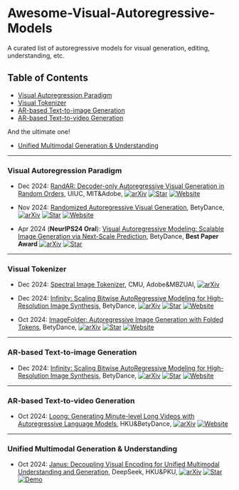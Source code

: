 # Awesome-Visual-Autoregressive-Models

A curated list of autoregressive models for visual generation, editing, understanding, etc.


## Table of Contents <!-- omit in toc -->

[//]: # (- [Basemodel]&#40;#&#41;)

- [Visual Autoregression Paradigm](#visual-autoregression-paradigm)
- [Visual Tokenizer](#Tokenizer)
- [AR-based Text-to-image Generation](#evaluation-benchmarks-and-metrics)
- [AR-based Text-to-video Generation](#evaluation-benchmarks-and-metrics)

And the ultimate one!

- [Unified Multimodal Generation & Understanding](#evaluation-benchmarks-and-metrics)



----
### Visual Autoregression Paradigm


+ Dec 2024:  [RandAR: Decoder-only Autoregressive Visual Generation in Random Orders](https://rand-ar.github.io/), UIUC, MIT&Adobe, [![arXiv](https://img.shields.io/badge/arXiv-b31b1b.svg)](https://arxiv.org/abs/2412.01827)
  [![Star](https://img.shields.io/github/stars/ziqipang/RandAR.svg?style=social&label=Star)](https://github.com/ziqipang/RandAR) [![Website](https://img.shields.io/badge/Website-9cf)](https://rand-ar.github.io/)


+ Nov 2024:  [Randomized Autoregressive Visual Generation](https://arxiv.org/abs/2411.00776), BetyDance, [![arXiv](https://img.shields.io/badge/arXiv-b31b1b.svg)](https://arxiv.org/abs/2411.00776)
  [![Star](https://img.shields.io/github/stars/bytedance/1d-tokenizer.svg?style=social&label=Star)](https://github.com/bytedance/1d-tokenizer) [![Website](https://img.shields.io/badge/Website-9cf)](https://yucornetto.github.io/projects/rar.html)


+ Apr 2024 (**NeurIPS24 Oral**):  [Visual Autoregressive Modeling: Scalable Image Generation via Next-Scale Prediction](https://arxiv.org/abs/2404.02905), BetyDance,  **Best Paper Award** [![arXiv](https://img.shields.io/badge/arXiv-b31b1b.svg)](https://arxiv.org/abs/2404.02905)
  [![Star](https://img.shields.io/github/stars/FoundationVision/VAR.svg?style=social&label=Star)](https://github.com/FoundationVision/VAR)

----
### Visual Tokenizer

+ Dec 2024:  [Spectral Image Tokenizer](https://arxiv.org/abs/2412.09607), CMU, Adobe&MBZUAI, [![arXiv](https://img.shields.io/badge/arXiv-b31b1b.svg)](https://arxiv.org/abs/2412.09607)

[//]: # (  [![Star]&#40;https://img.shields.io/github/stars/lxa9867/ImageFolder.svg?style=social&label=Star&#41;]&#40;https://github.com/lxa9867/ImageFolder&#41; [![Website]&#40;https://img.shields.io/badge/Website-9cf&#41;]&#40;https://lxa9867.github.io/works/imagefolder/index.html&#41;)

+ Dec 2024:  [Infinity: Scaling Bitwise AutoRegressive Modeling for High-Resolution Image Synthesis](https://arxiv.org/abs/2412.04431), BetyDance, [![arXiv](https://img.shields.io/badge/arXiv-b31b1b.svg)](https://arxiv.org/abs/2412.04431)
  [![Star](https://img.shields.io/github/stars/FoundationVision/Infinity.svg?style=social&label=Star)](https://github.com/FoundationVision/Infinity) [![Website](https://img.shields.io/badge/Website-9cf)](https://foundationvision.github.io/infinity.project/)

+ Oct 2024:  [ImageFolder: Autoregressive Image Generation with Folded Tokens](https://arxiv.org/abs/2410.01756), BetyDance, [![arXiv](https://img.shields.io/badge/arXiv-b31b1b.svg)](https://arxiv.org/abs/2410.01756)
  [![Star](https://img.shields.io/github/stars/lxa9867/ImageFolder.svg?style=social&label=Star)](https://github.com/lxa9867/ImageFolder) [![Website](https://img.shields.io/badge/Website-9cf)](https://lxa9867.github.io/works/imagefolder/index.html)



----
### AR-based Text-to-image Generation

+ Dec 2024:  [Infinity: Scaling Bitwise AutoRegressive Modeling for High-Resolution Image Synthesis](https://arxiv.org/abs/2412.04431), BetyDance, [![arXiv](https://img.shields.io/badge/arXiv-b31b1b.svg)](https://arxiv.org/abs/2412.04431)
  [![Star](https://img.shields.io/github/stars/FoundationVision/Infinity.svg?style=social&label=Star)](https://github.com/FoundationVision/Infinity) [![Website](https://img.shields.io/badge/Website-9cf)](https://foundationvision.github.io/infinity.project/)

----
### AR-based Text-to-video Generation

+ Oct 2024:  [Loong: Generating Minute-level Long Videos with Autoregressive Language Models](https://arxiv.org/abs/2410.02757), HKU&BetyDance, [![arXiv](https://img.shields.io/badge/arXiv-b31b1b.svg)](https://arxiv.org/abs/2410.02757)
  [![Website](https://img.shields.io/badge/Website-9cf)](https://epiphqny.github.io/Loong-video/)


----
### Unified Multimodal Generation & Understanding

+ Oct 2024: [Janus: Decoupling Visual Encoding for Unified Multimodal Understanding and Generation](https://arxiv.org/pdf/2410.13848), DeepSeek, HKU&PKU, [![arXiv](https://img.shields.io/badge/arXiv-b31b1b.svg)](https://arxiv.org/abs/2412.04431)
  [![Star](https://img.shields.io/github/stars/deepseek-ai/Janus.svg?style=social&label=Star)](https://github.com/deepseek-ai/Janus)  [![Demo](https://img.shields.io/badge/demo-gree)](https://huggingface.co/spaces/deepseek-ai/Janus-1.3B)

